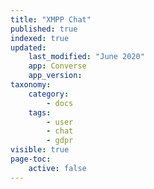 ```yaml
---
title: "XMPP Chat"
published: true
indexed: true
updated:
    last_modified: "June 2020"		
    app: Converse
    app_version:
taxonomy:
    category:
        - docs
    tags:
        - user
        - chat
        - gdpr
visible: true
page-toc:
    active: false
---
```

